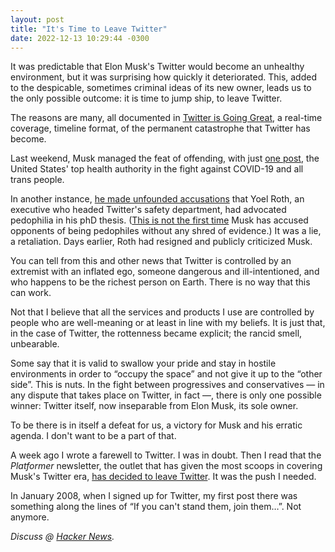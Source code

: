 ```yaml
---
layout: post
title: "It's Time to Leave Twitter"
date: 2022-12-13 10:29:44 -0300
---
```

It was predictable that Elon Musk's Twitter would become an unhealthy environment, but it was surprising how quickly it deteriorated. This, added to the despicable, sometimes criminal ideas of its new owner, leads us to the only possible outcome: it is time to jump ship, to leave Twitter.

The reasons are many, all documented in [Twitter is Going Great](https://twitterisgoinggreat.com/), a real-time coverage, timeline format, of the permanent catastrophe that Twitter has become.

Last weekend, Musk managed the feat of offending, with just [one post](https://twitter.com/elonmusk/status/1601894132573605888), the United States' top health authority in the fight against COVID-19 and all trans people.

In another instance, [he made unfounded accusations](https://www.bloomberg.com/news/articles/2022-12-11/elon-musk-steps-up-attacks-on-twitter-s-former-safety-head) that Yoel Roth, an executive who headed Twitter's safety department, had advocated pedophilia in his phD thesis. ([This is not the first time](https://apnews.com/32efe5c470b34670b5cef87e8da6dee8) Musk has accused opponents of being pedophiles without any shred of evidence.) It was a lie, a retaliation. Days earlier, Roth had resigned and publicly criticized Musk.

You can tell from this and other news that Twitter is controlled by an extremist with an inflated ego, someone dangerous and ill-intentioned, and who happens to be the richest person on Earth. There is no way that this can work.

Not that I believe that all the services and products I use are controlled by people who are well-meaning or at least in line with my beliefs. It is just that, in the case of Twitter, the rottenness became explicit; the rancid smell, unbearable.

Some say that it is valid to swallow your pride and stay in hostile environments in order to “occupy the space” and not give it up to the “other side”. This is nuts. In the fight between progressives and conservatives — in any dispute that takes place on Twitter, in fact —, there is only one possible winner: Twitter itself, now inseparable from Elon Musk, its sole owner.

To be there is in itself a defeat for us, a victory for Musk and his erratic agenda. I don't want to be a part of that.

A week ago I wrote a farewell to Twitter. I was in doubt. Then I read that the _Platformer_ newsletter, the outlet that has given the most scoops in covering Musk's Twitter era, [has decided to leave Twitter](https://www.platformer.news/p/how-elon-botched-his-war-on-bots). It was the push I needed.

In January 2008, when I signed up for Twitter, my first post there was something along the lines of “If you can't stand them, join them…”. Not anymore.

_Discuss @ [Hacker News](https://news.ycombinator.com/item?id=33968571)._